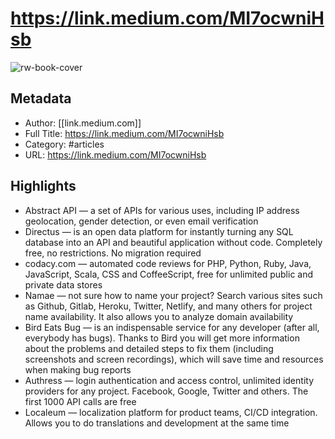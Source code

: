 # https://link.medium.com/MI7ocwniHsb

![rw-book-cover](https://readwise-assets.s3.amazonaws.com/static/images/article1.be68295a7e40.png)

## Metadata
- Author: [[link.medium.com]]
- Full Title: https://link.medium.com/MI7ocwniHsb
- Category: #articles
- URL: https://link.medium.com/MI7ocwniHsb

## Highlights
- Abstract API — a set of APIs for various uses, including IP address geolocation, gender detection, or even email verification
- Directus — is an open data platform for instantly turning any SQL database into an API and beautiful application without code. Completely free, no restrictions. No migration required
- codacy.com — automated code reviews for PHP, Python, Ruby, Java, JavaScript, Scala, CSS and CoffeeScript, free for unlimited public and private data stores
- Namae — not sure how to name your project? Search various sites such as Github, Gitlab, Heroku, Twitter, Netlify, and many others for project name availability. It also allows you to analyze domain availability
- Bird Eats Bug — is an indispensable service for any developer (after all, everybody has bugs). Thanks to Bird you will get more information about the problems and detailed steps to fix them (including screenshots and screen recordings), which will save time and resources when making bug reports
- Authress — login authentication and access control, unlimited identity providers for any project. Facebook, Google, Twitter and others. The first 1000 API calls are free
- Localeum — localization platform for product teams, CI/CD integration. Allows you to do translations and development at the same time
